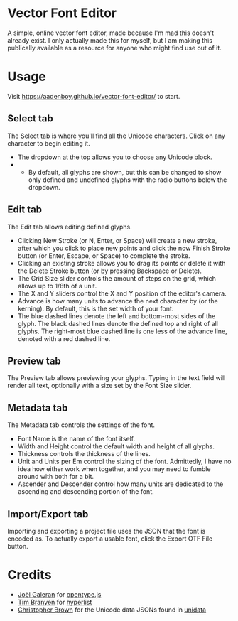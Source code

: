 # Vector Font Editor
A simple, online vector font editor, made because I'm mad this doesn't already exist. I only actually made this for myself, but I am making this publically available as a resource for anyone who might find use out of it.

# Usage
Visit https://aadenboy.github.io/vector-font-editor/ to start.

## Select tab
The Select tab is where you'll find all the Unicode characters. Click on any character to begin editing it. 
* The dropdown at the top allows you to choose any Unicode block.
* * By default, all glyphs are shown, but this can be changed to show only defined and undefined glyphs with the radio buttons below the dropdown.

## Edit tab
The Edit tab allows editing defined glyphs.
* Clicking New Stroke (or N, Enter, or Space) will create a new stroke, after which you click to place new points and click the now Finish Stroke button (or Enter, Escape, or Space) to complete the stroke.
* Clicking an existing stroke allows you to drag its points or delete it with the Delete Stroke button (or by pressing Backspace or Delete).
* The Grid Size slider controls the amount of steps on the grid, which allows up to 1/8th of a unit.
* The X and Y sliders control the X and Y position of the editor's camera.
* Advance is how many units to advance the next character by (or the kerning). By default, this is the set width of your font.
* The blue dashed lines denote the left and bottom-most sides of the glyph. The black dashed lines denote the defined top and right of all glyphs. The right-most blue dashed line is one less of the advance line, denoted with a red dashed line.

## Preview tab
The Preview tab allows previewing your glyphs. Typing in the text field will render all text, optionally with a size set by the Font Size slider.

## Metadata tab
The Metadata tab controls the settings of the font.
* Font Name is the name of the font itself.
* Width and Height control the default width and height of all glyphs.
* Thickness controls the thickness of the lines.
* Unit and Units per Em control the sizing of the font. Admittedly, I have no idea how either work when together, and you may need to fumble around with both for a bit.
* Ascender and Descender control how many units are dedicated to the ascending and descending portion of the font.

## Import/Export tab
Importing and exporting a project file uses the JSON that the font is encoded as. To actually export a usable font, click the Export OTF File button.

# Credits
* [Joël Galeran](https://github.com/Jolg42) for [opentype.js](https://github.com/opentypejs/opentype.js)
* [Tim Branyen](https://github.com/tbranyen) for [hyperlist](https://github.com/tbranyen/hyperlist)
* [Christopher Brown](https://github.com/chbrown) for the Unicode data JSONs found in [unidata](https://github.com/chbrown/unidata)
